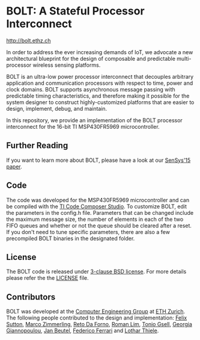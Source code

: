 # BOLT: A Stateful Processor Interconnect

<http://bolt.ethz.ch>

In order to address the ever increasing demands of IoT, we advocate a new architectural blueprint for the design of composable and predictable multi-processor wireless sensing platforms.

BOLT is an ultra-low power processor interconnect that decouples arbitrary application and communication processors with respect to time, power and clock domains. BOLT supports asynchronous message passing with predictable timing characteristics, and therefore making it possible for the system designer to construct highly-customized platforms that are easier to design, implement, debug, and maintain.

In this repository, we provide an implementation of the BOLT processor interconnect for the 16-bit TI MSP430FR5969 microcontroller.


## Further Reading

If you want to learn more about BOLT, please have a look at our [SenSys'15 paper](http://www.tik.ee.ethz.ch/file/5acae22d79f04e0e9eb1022d089029d0/SZDLGGFBT2015a.pdf).


## Code

The code was developed for the MSP430FR5969 microcontroller and can be compiled with the [TI Code Composer Studio](http://www.ti.com/tool/CCSTUDIO).
To customize BOLT, edit the parameters in the config.h file. Parameters that can be changed include the maximum message size, the number of elements in each of the two FIFO queues and whether or not the queue should be cleared after a reset. If you don't need to tune specific parameters, there are also a few precompiled BOLT binaries in the designated folder.


## License

The BOLT code is released under [3-clause BSD license](https://opensource.org/licenses/BSD-3-Clause). For more details please refer the the [LICENSE](LICENSE) file.


## Contributors

BOLT was developed at the [Computer Engineering Group](http://www.tec.ethz.ch/) at [ETH Zurich](https://www.ethz.ch/en.html). The following people contributed to the design and implementation: [Felix Sutton](http://www.tik.ee.ethz.ch/~fsutton), [Marco Zimmerling](http://www.tik.ee.ethz.ch/~marcoz/), [Reto Da Forno](http://ch.linkedin.com/in/rdaforno), [Roman Lim](https://www.linkedin.com/in/roman-lim-42b0a312b/), [Tonio Gsell](https://github.com/tgsell), [Georgia Giannopoulou](https://www.linkedin.com/in/georgiagiannopoulou), [Jan Beutel](http://www.tik.ee.ethz.ch/~beutel), [Federico Ferrari](https://ch.linkedin.com/in/fferrari) and [Lothar Thiele](http://www.tik.ee.ethz.ch/~thiele).
